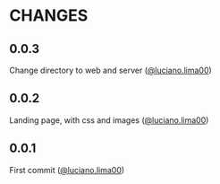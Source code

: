 # CHANGES

## 0.0.3

Change directory to web and server ([@luciano.lima00](https://github.com/lucianolima00))

## 0.0.2

Landing page, with css and images ([@luciano.lima00](https://github.com/lucianolima00))

## 0.0.1

First commit ([@luciano.lima00](https://github.com/lucianolima00))